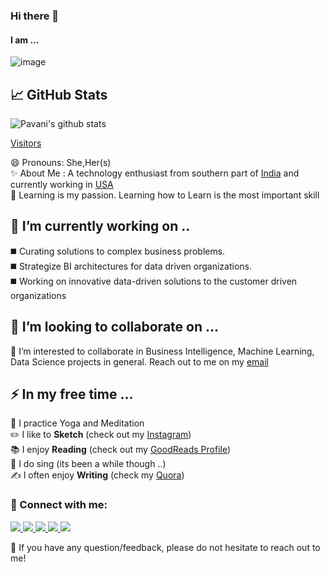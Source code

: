 ### Hi there 👋
#### I am ...


<!--**venkata-pavani/venkata-pavani** is a ✨ _special_ ✨ repository because its `README.md` (this file) appears on your GitHub profile. -->



![image](https://user-images.githubusercontent.com/12963112/137175451-ae3ac72b-7eee-4132-ae15-514b2410c8b2.png)

## 📈 GitHub Stats 

![Pavani's github stats](https://github-readme-stats.vercel.app/api?username=venkata-pavani)

<!--
<a href="https://github.com/venkata-pavani">
  <img align="center" src="https://github-readme-stats.vercel.app/api?username=venkata-pavani&theme=github_dark" alt="Pavani's GitHub Stats" height="230"/>
</a>

<a href="https://github.com/venkata-pavani">
  <img align="center" src="https://github-readme-stats.vercel.app/api/top-langs/?username=venkata-pavani&theme=github_dark" height="230"/>
</a>
-->

<!--[![Visitors](https://visitor-badge.glitch.me/badge?page_id=venkata-pavani.venkata-pavani)](https://github.com/venkata-pavani/)-->

[Visitors](https://komarev.com/ghpvc/?username=venkata-pavani&label=Profile+Views)


😄 Pronouns: She,Her(s) <br>
✨ About Me : A technology enthusiast from southern part of <a href = "https://en.wikipedia.org/wiki/Visakhapatnam">India</a> and currently working in <a href = "https://en.wikipedia.org/wiki/Wichita,_Kansas">USA</a> <br>
🌱 Learning is my passion. Learning how to Learn is the most important skill

## 🔭 I’m currently working on ..

◼️ Curating solutions to complex business problems. <br>
◼️ Strategize BI architectures for data driven organizations. <br>
◼️ Working on innovative data-driven solutions to the customer driven organizations


## 👯 I’m looking to collaborate on ...

👀 I’m interested to collaborate in Business Intelligence, Machine Learning, Data Science projects in general. Reach out to me on my <a href="mailto:venkatapavani2017@gmail.com" target="_blank" rel="noopener">email</a>


## ⚡ In my free time ...

🧘 I practice Yoga and Meditation <br>
✏️ I like to **Sketch** (check out my <a href="https://www.instagram.com/sketches_by_pavani/" target="_blank" rel="noopener noreferrer">Instagram</a>) <br>
📚 I enjoy **Reading** (check out my <a href="https://www.goodreads.com/user/show/66469057-pavani-nvl" target="_blank" rel="noopener noreferrer"> GoodReads Profile</a>) <br>
🎤 I do sing (its been a while though ..) <br>
✍️ I often enjoy **Writing** (check my <a href="https://www.quora.com/profile/Pavani-N-40" target="_blank" rel="noopener noreferrer">Quora</a>)
 
<!-- ⚡ Fun fact: ...

-- I like reading Calvin and Hobbes 😛 -->

### 🤝 Connect with me:

<!--<a href="https://www.linkedin.com/in/pavani-nrusimhadevara/" target="_blank"><img align="left" src="linkedin.png" alt="Pavani | LinkedIn" width="31px"/></a>
<a href="https://www.instagram.com/sketches_by_pavani/" target="_blank" rel="noopener"><img align="left" src="insta.png" alt="Pavani | Instagram" width="31px"/></a> 
<a href="mailto:venkatapavani2017@gmail.com" target="_blank" rel="noopener"><img align="left" src="gmail.png" alt="Pavani | Gmail" width="31px"/></a>
<a href="https://www.quora.com/profile/Pavani-N-40" target="_blank" rel="noopener"><img align="left" src="quora.png" alt="Pavani | Quora" width="31px"/></a>
<a href="https://www.hackerrank.com/venkatapavani201" target="_blank" rel="noopener"><img align="left" src="hckerrank.png" alt="Pavani | HackerRank" width="31px"/></a>-->

<a href="https://www.linkedin.com/in/pavani-nrusimhadevara/">
	<img src="https://img.shields.io/badge/LinkedIn-0077B5?style=for-the-badge&logo=linkedin&logoColor=white" />
</a>
<a href="https://www.quora.com/profile/Pavani-N-40/">
	<img src="https://img.shields.io/badge/-QUORA-red?style=for-the-badge&logo=quora&logoColor=white" /> 
</a>


<a href="https://github.com/venkata-pavani">
	<img src="https://img.shields.io/badge/GitHub-100000?style=for-the-badge&logo=github&logoColor=white" />
</a>
<a href="https://www.hackerrank.com/venkatapavani201">
	<img src="https://img.shields.io/badge/-Hackerrank-2EC866?style=for-the-badge&logo=HackerRank&logoColor=white" />
</a>
<a href="https://www.kaggle.com/pavani2018">
	<img src="https://img.shields.io/badge/Kaggle-20BEFF?style=for-the-badge&logo=Kaggle&logoColor=white" />
</a>


💬 If you have any question/feedback, please do not hesitate to reach out to me!
